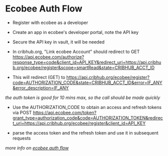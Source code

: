
# Ecobee Auth Flow

* Register with ecobee as a developer

* Create an app in ecobee's developer portal, note the API key

* Secure the API key in vault, it will be needed

* In cribhub.org, "Link ecobee Account" should redirect to GET https://api.ecobee.com/authorize?response_type=code&client_id=API_KEY&redirect_uri=https://api.cribhub.org/ecobee/register&scope=smartRead&state=CRIBHUB_ACCT_ID

* This will redirect (GET) to https://api.cribhub.org/ecobee/register?code=AUTHORIZATION_CODE&state=CRIBHUB_ACCT_ID&error=IF_ANY&error_description=IF_ANY
  
*the auth token is good for 10 mins max, so the call should be made quickly*

* Use the AUTHORIZATION_CODE to obtain an access and refresh tokens via POST https://api.ecobee.com/token?grant_type=authorization_code&code=AUTHORIZATION_TOKEN&redirect_uri=https://api.cribhub.org/ecobee/register&client_id=API_KEY
  
* parse the access token and the refresh token and use it in subsequent requests

*more info on [ecobee auth flow](https://www.ecobee.com/home/developer/api/documentation/v1/auth/authz-code-authorization.shtml)*
